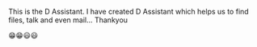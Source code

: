 This is the D Assistant.
I have created D Assistant which helps us to find files, talk and even mail...
Thankyou

😁😁😃😃
